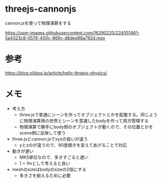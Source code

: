# threejs-cannonjs
cannon.jsを使って物理演算をする

https://user-images.githubusercontent.com/16290220/224551461-5a4323c8-0576-400c-869c-d8dee98a792d.mov

# 参考
https://blog.nijibox.jp/article/hello-threejs-physics/

# メモ
- 考え方
  - three.jsで普通にシーンを作ってオブジェクトとかを配置する。同じように物理演算用の世界とシーンを意識したbodyを作って両方管理する
  - 物理演算で勝手にbody側のオブジェクトが動くので、その位置とかをscene側に反映して使う
- three.jsとcannon.jsでxyzの扱いが違う
  - yとzのが違うので、90度傾きを変えてあげることで対応
- 動きが遅い
  - MKS単位なので、多きすごると遅い
  - 1 = 1mとして考えると良い
- meshのsizeはbodyのsizeの2倍にする
  - 多きさを揃えるために必要
